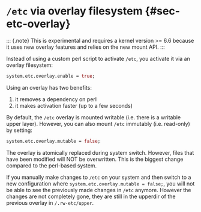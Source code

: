 # `/etc` via overlay filesystem {#sec-etc-overlay}

::: {.note}
This is experimental and requires a kernel version >= 6.6 because it uses
new overlay features and relies on the new mount API.
:::

Instead of using a custom perl script to activate `/etc`, you activate it via an
overlay filesystem:

```nix
system.etc.overlay.enable = true;
```

Using an overlay has two benefits:

1. it removes a dependency on perl
2. it makes activation faster (up to a few seconds)

By default, the `/etc` overlay is mounted writable (i.e. there is a writable
upper layer). However, you can also mount `/etc` immutably (i.e. read-only) by
setting:

```nix
system.etc.overlay.mutable = false;
```

The overlay is atomically replaced during system switch. However, files that
have been modified will NOT be overwritten. This is the biggest change compared
to the perl-based system.

If you manually make changes to `/etc` on your system and then switch to a new
configuration where `system.etc.overlay.mutable = false;`, you will not be able
to see the previously made changes in `/etc` anymore. However the changes are
not completely gone, they are still in the upperdir of the previous overlay in
`/.rw-etc/upper`.
